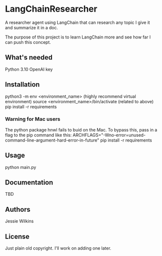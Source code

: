 # LangChainResearcher
A researcher agent using LangChain that can research any topic I give it and summarize it in a doc.

The purpose of this project is to learn LangChain more and see how far I can push this concept.

## What's needed
Python 3.10
OpenAI key

## Installation
python3 -m env <environment_name> (highly recommend virtual environment)
source <environment_name>/bin/activate (related to above)
pip install -r requirements

### Warning for Mac users
The python package hnwl fails to buid on the Mac.
To bypass this, pass in a flag to the pip command like this:
ARCHFLAGS="-Wno-error=unused-command-line-argument-hard-error-in-future" pip install -r requirements

## Usage
python main.py

## Documentation
TBD

## Authors
Jessie Wilkins

## License
Just plain old copyright. I'll work on adding one later.
